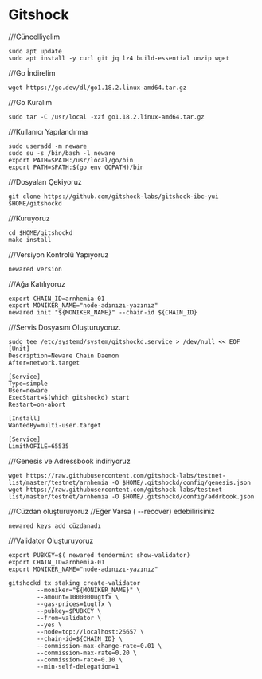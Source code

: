 # Gitshock



///Güncelliyelim
```
sudo apt update
sudo apt install -y curl git jq lz4 build-essential unzip wget
```

///Go İndirelim
```
wget https://go.dev/dl/go1.18.2.linux-amd64.tar.gz
```
///Go Kuralım
```
sudo tar -C /usr/local -xzf go1.18.2.linux-amd64.tar.gz
```
///Kullanıcı Yapılandırma
```
sudo useradd -m neware
sudo su -s /bin/bash -l neware
export PATH=$PATH:/usr/local/go/bin
export PATH=$PATH:$(go env GOPATH)/bin
```
///Dosyaları Çekiyoruz
```
git clone https://github.com/gitshock-labs/gitshock-ibc-yui $HOME/gitshockd
```
///Kuruyoruz
```
cd $HOME/gitshockd
make install
```
///Versiyon Kontrolü Yapıyoruz
```
newared version
```
///Ağa Katılıyoruz
```
export CHAIN_ID=arnhemia-01
export MONIKER_NAME="node-adınızı-yazınız"
newared init "${MONIKER_NAME}" --chain-id ${CHAIN_ID}
```
///Servis Dosyasını Oluşturuyoruz.
```
sudo tee /etc/systemd/system/gitshockd.service > /dev/null << EOF
[Unit]
Description=Neware Chain Daemon
After=network.target

[Service]
Type=simple
User=neware
ExecStart=$(which gitshockd) start 
Restart=on-abort

[Install]
WantedBy=multi-user.target

[Service]
LimitNOFILE=65535 
```
///Genesis ve Adressbook indiriyoruz
```
wget https://raw.githubusercontent.com/gitshock-labs/testnet-list/master/testnet/arnhemia -O $HOME/.gitshockd/config/genesis.json
wget https://raw.githubusercontent.com/gitshock-labs/testnet-list/master/testnet/arnhemia -O $HOME/.gitshockd/config/addrbook.json 
```


///Cüzdan oluşturuyoruz
//Eğer Varsa ( --recover) edebilirisiniz
```
newared keys add cüzdanadı
```

///Validator Oluşturuyoruz
```
export PUBKEY=$( newared tendermint show-validator)
export CHAIN_ID=arnhemia-01
export MONIKER_NAME="node-adınızı-yazınız"
```
```
gitshockd tx staking create-validator 
        --moniker="${MONIKER_NAME}" \
        --amount=1000000ugtfx \
        --gas-prices=1ugtfx \
        --pubkey=$PUBKEY \
        --from=validator \
        --yes \
        --node=tcp://localhost:26657 \
        --chain-id=${CHAIN_ID} \
        --commission-max-change-rate=0.01 \
        --commission-max-rate=0.20 \
        --commission-rate=0.10 \
        --min-self-delegation=1 
```

